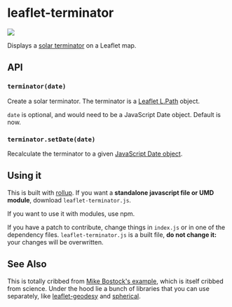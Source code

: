 # leaflet-terminator

![](https://farm3.staticflickr.com/2930/14556106388_d621a29e8c_z.jpg)

Displays a [solar terminator](http://en.wikipedia.org/wiki/Terminator_(solar))
on a Leaflet map.

## API

### `terminator(date)`

Create a solar terminator. The terminator is a [Leaflet L.Path](http://leafletjs.com/reference.html) object.

`date` is optional, and would need to be a JavaScript Date object. Default
is now.

### `terminator.setDate(date)`

Recalculate the terminator to a given [JavaScript Date object](http://www.w3schools.com/jsref/jsref_obj_date.asp).

## Using it

This is built with [rollup](http://rollupjs.org/). If you want a **standalone javascript file or UMD module**,
download `leaflet-terminator.js`.

If you want to use it with modules, use npm.

If you have a patch to contribute, change things in `index.js` or in one of the
dependency files. `leaflet-terminator.js` is a built file, **do not change it:**
your changes will be overwritten.

## See Also

This is totally cribbed from [Mike Bostock's example](http://bl.ocks.org/mbostock/4597134), which
is itself cribbed from science. Under the hood lie a bunch of libraries that you
can use separately, like [leaflet-geodesy](https://github.com/mapbox/leaflet-geodesy)
and [spherical](https://github.com/mapbox/spherical).
